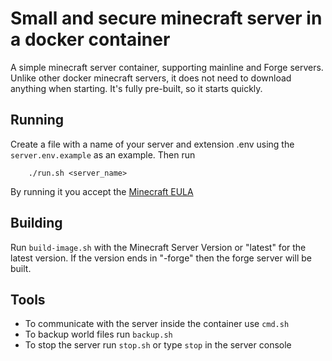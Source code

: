 # Small and secure minecraft server in a docker container

A simple minecraft server container, supporting mainline and Forge servers. Unlike other docker minecraft servers, it does not need to download anything when starting.
It's fully pre-built, so it starts quickly.

## Running

Create a file with a name of your server and extension .env using the `server.env.example` as an example. Then run

        ./run.sh <server_name>

By running it you accept the [Minecraft EULA](https://account.mojang.com/documents/minecraft_eula)

## Building

Run `build-image.sh` with the Minecraft Server Version or "latest" for the latest version. If the version ends in "-forge" then the forge server will be built.

## Tools

* To communicate with the server inside the container use `cmd.sh`
* To backup world files run `backup.sh`
* To stop the server run `stop.sh` or type `stop` in the server console
